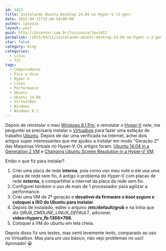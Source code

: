 ```yaml
---
id: 1412
title: Instalando Ubuntu Desktop 14.04 no Hyper-V (2-gen)
date: 2015-04-11T15:49:54+00:00
author: lpsouza
layout: post
guid: http://ihcenter.com.br/luizsouza/?p=1412
permalink: /2015/04/11/instalando-ubuntu-desktop-14-04-no-hyper-v-2-gen/
star: false
category: blog
categories:
  - Linux
  - TIC
tags:
  - Computadores
  - Fica a dica
  - Hyper-V
  - Linux
  - Performance
  - Ubuntu
  - Ubuntu 14.04
  - VirtualBox
  - Windows
  - Windows 8.1
---
```

Depois de reinstalar o meu [Windows 8.1 Pro](http://windows.microsoft.com/pt-br/windows/home), e reinstalar o [Hyper-V](http://www.microsoft.com/pt-br/server-cloud/solutions/virtualization.aspx) nele, me perguntei se precisaria instalar o [Virtualbox](https://www.virtualbox.org/) para fazer uma estação de trabalho [Ubuntu](http://www.ubuntu.com/). Depois de dar uma verificada na internet, achei dois artigos super interessantes que me ajudou a instalar em modo "Geração 2" das Maquinas Virtuais no Hyper-V. Os artigos foram: [Ubuntu 14.04 in a Generation 2 VM](http://blogs.msdn.com/b/virtual_pc_guy/archive/2014/06/09/ubuntu-14-04-in-a-generation-2-vm.aspx) e [Changing Ubuntu Screen Resolution in a Hyper-V VM](http://blogs.msdn.com/b/virtual_pc_guy/archive/2014/09/19/changing-ubuntu-screen-resolution-in-a-hyper-v-vm.aspx).

Então o que fiz para instalar?

1. Criei uma placa de rede **interna**, pois como uso meu note e ele usa uma placa de rede sem fio, é antigo o problema do Hyper-V com placas de rede **externa**, e compartilhei a internet da placa de rede sem fio.
2. Configurei também o uso de mais de 1 processador para agilizar a performance.
3. Criei uma VM de 2ª geração e **desativei da firmware o _boot seguro_ e coloquei a ISO do Ubuntu para instalar**.
4. Depois de instalado, editei o arquivo **/etc/default/grub** e na linha que diz _GRUB\_CMDLINE\_LINUX_DEFAULT_, adicionei **video=hyperv_fb:1366&#215;768**.
5. Coloquei a VM do ubuntu em tela cheia.

Depois disso fiz uns testes, mas senti levemente lento, comparado ao uso no Virtualbox. Mas para um uso básico, não vejo problemas no uso! Aprovado! 😀
